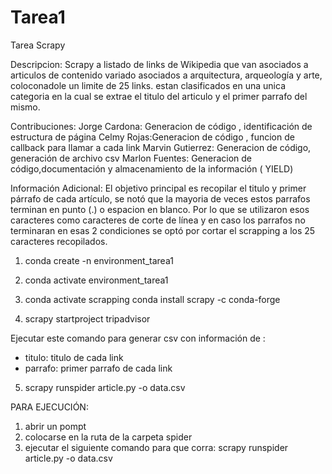 # Tarea1
Tarea Scrapy

Descripcion:
Scrapy a listado de links de Wikipedia que van asociados a articulos de contenido variado asociados a arquitectura, arqueología y arte, coloconadole un limite de 25 links.
estan clasificados en una unica categoria en la cual se extrae el titulo del articulo y el primer parrafo del mismo.


Contribuciones:
Jorge Cardona: Generacion de código , identificación de estructura de página
Celmy Rojas:Generacion de código , funcion de callback para llamar  a cada link
Marvin Gutierrez: Generacion de código, generación de archivo csv
Marlon Fuentes: Generacion de código,documentación y almacenamiento de la información ( YIELD)


Información Adicional:
El objetivo principal es recopilar el titulo y primer párrafo de cada artículo, se notó que la mayoria de veces estos parrafos terminan en punto (.) o espacion en blanco. Por lo que se utilizaron esos caracteres como caracteres de corte de línea y en caso los parrafos no terminaran en esas 2 condiciones se optó por cortar el scrapping a los 25 caracteres recopilados.


1. conda create -n environment_tarea1 

2. conda activate environment_tarea1

2. conda activate scrapping conda install scrapy -c conda-forge

4. scrapy startproject tripadvisor


Ejecutar este comando para generar csv con información de :
* titulo: titulo de cada link
* parrafo: primer parrafo de cada link

5. scrapy runspider article.py  -o data.csv



PARA EJECUCIÓN:

1. abrir un  pompt
2. colocarse en la ruta de la carpeta spider
3. ejecutar el siguiente comando para que corra: scrapy runspider article.py  -o data.csv
